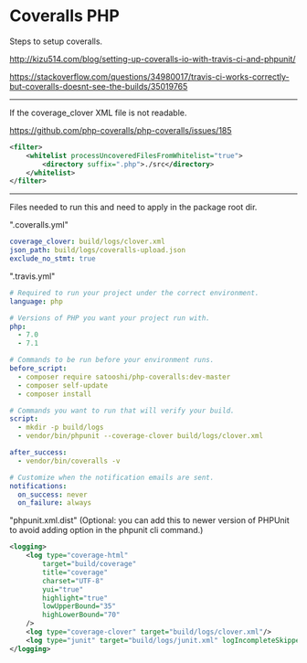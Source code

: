 # Coveralls PHP

Steps to setup coveralls.
  
  http://kizu514.com/blog/setting-up-coveralls-io-with-travis-ci-and-phpunit/
  
  https://stackoverflow.com/questions/34980017/travis-ci-works-correctly-but-coveralls-doesnt-see-the-builds/35019765

---

If the coverage_clover XML file is not readable.
  
  https://github.com/php-coveralls/php-coveralls/issues/185

```xml
<filter>
    <whitelist processUncoveredFilesFromWhitelist="true">
        <directory suffix=".php">./src</directory>
    </whitelist>
</filter>
```

---

Files needed to run this and need to apply in the package root dir.

".coveralls.yml"

```yml
coverage_clover: build/logs/clover.xml
json_path: build/logs/coveralls-upload.json
exclude_no_stmt: true
```

".travis.yml"

```yml
# Required to run your project under the correct environment.
language: php

# Versions of PHP you want your project run with.
php:
  - 7.0
  - 7.1

# Commands to be run before your environment runs.
before_script:
  - composer require satooshi/php-coveralls:dev-master
  - composer self-update
  - composer install

# Commands you want to run that will verify your build.
script: 
  - mkdir -p build/logs
  - vendor/bin/phpunit --coverage-clover build/logs/clover.xml

after_success:
  - vendor/bin/coveralls -v

# Customize when the notification emails are sent.
notifications:
  on_success: never
  on_failure: always
```

"phpunit.xml.dist" (Optional: you can add this to newer version of PHPUnit to avoid adding option in the phpunit cli command.)

```xml
<logging>
    <log type="coverage-html" 
        target="build/coverage" 
        title="coverage" 
        charset="UTF-8" 
        yui="true" 
        highlight="true" 
        lowUpperBound="35" 
        highLowerBound="70"
    />
    <log type="coverage-clover" target="build/logs/clover.xml"/>
    <log type="junit" target="build/logs/junit.xml" logIncompleteSkipped="false"/>
</logging>
```